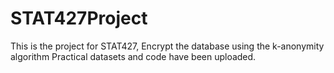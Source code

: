 # STAT427Project
This is the project for STAT427, Encrypt the database using the k-anonymity algorithm
Practical datasets and code have been uploaded.
